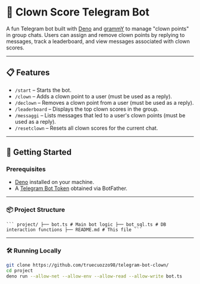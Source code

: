# 🤡 Clown Score Telegram Bot

A fun Telegram bot built with [Deno](https://deno.land/) and [grammY](https://grammy.dev/) to manage "clown points" in group chats. Users can assign and remove clown points by replying to messages, track a leaderboard, and view messages associated with clown scores.

---

## 📋 Features

- `/start` – Starts the bot.
- `/clown` – Adds a clown point to a user (must be used as a reply).
- `/declown` – Removes a clown point from a user (must be used as a reply).
- `/leaderboard` – Displays the top clown scores in the group.
- `/messaggi` – Lists messages that led to a user's clown points (must be used as a reply).
- `/resetclown` – Resets all clown scores for the current chat.

---

## 🚀 Getting Started

### Prerequisites

- [Deno](https://deno.land/manual/getting_started/installation) installed on your machine.
- A [Telegram Bot Token](https://core.telegram.org/bots#how-do-i-create-a-bot) obtained via BotFather.

---

### 📦 Project Structure
<pre><code>``` project/ ├── bot.ts # Main bot logic ├── bot_sql.ts # DB interaction functions ├── README.md # This file ``` </code></pre>

---

### 🛠️ Running Locally
```bash
git clone https://github.com/truecuozzo98/telegram-bot-clown/
cd project
deno run --allow-net --allow-env --allow-read --allow-write bot.ts
```
